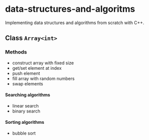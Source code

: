 # data-structures-and-algoritms

Implementing data structures and algorithms from scratch with C++.

## Class `Array<int>`

### Methods

- construct array with fixed size
- get/set element at index
- push element
- fill array with random numbers
- swap elements

#### Searching algorithms

- linear search
- binary search

#### Sorting algorithms

- bubble sort
